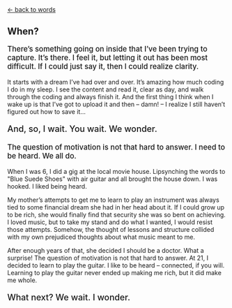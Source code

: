 <script>document.title="𝗯𝘂𝗹𝗹𝘁𝗼𝘄𝗻.𝟮𝟬𝟮𝟮 | When?"</script>
<div class="goback">
<a href="/words/">&larr; back to words</a>
</div><h2>When?</h2>
<p style="font-size:1.2em;font-weight:500;">There’s something going on inside that I’ve been trying to capture.  It’s there.  I feel it, but letting it out has been most difficult.  If I could just say it, then I could realize clarity.</p>
<p>It starts with a dream I’ve had over and over.  It’s amazing how much coding I do in my sleep.  I see the content and read it, clear as day, and walk through the coding and always finish it.  And the first thing I think when I wake up is that I’ve got to upload it and then – damn! – I realize I still haven’t figured out how to save it...</p>
<p style="font-size:1.4em;font-weight:500;">And, so, I wait.  You wait.  We wonder.</p>
<p style="font-size:1.2em;font-weight:500;">The question of motivation is not that hard to answer.  I need to be heard.  We all do.</p>
<p>When I was 6, I did a gig at the local movie house.  Lipsynching the words to "Blue Suede Shoes" with air guitar and all brought the house down.  I was hooked.  I liked being heard.</p>
<p>My mother’s attempts to get me to learn to play an instrument was always tied to some financial dream she had in her head about it.  If I could grow up to be rich, she would finally find that security she was so bent on achieving.  I loved music, but to take my stand and do what I wanted, I would resist those attempts.  Somehow, the thought of lessons and structure collided with my own prejudiced thoughts about what music meant to me.</p>
<p>After enough years of that, she decided I should be a doctor.  What a surprise!  The question of motivation is not that hard to answer.  At 21, I decided to learn to play the guitar.  I like to be heard – connected, if you will.  Learning to play the guitar never ended up making me rich, but it did make me whole.</p>
<p style="font-size:1.4em;font-weight:500;">What next?  We wait.  I wonder.</p>